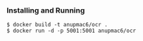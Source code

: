 
### Installing and Running


```
$ docker build -t anupmac6/ocr .
$ docker run -d -p 5001:5001 anupmac6/ocr
```
